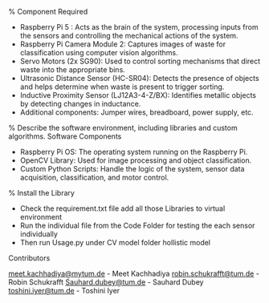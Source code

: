 % Component Required
- Raspberry Pi 5 : Acts as the brain of the system, processing inputs from the sensors and controlling the mechanical actions of the system.
- Raspberry Pi Camera Module 2: Captures images of waste for classification using computer vision algorithms.
- Servo Motors (2x SG90): Used to control sorting mechanisms that direct waste into the appropriate bins.
- Ultrasonic Distance Sensor (HC-SR04): Detects the presence of objects and helps determine when waste is present to trigger sorting.
- Inductive Proximity Sensor (LJ12A3-4-Z/BX): Identifies metallic objects by detecting changes in inductance.
- Additional components: Jumper wires, breadboard, power supply, etc.

% Describe the software environment, including libraries and custom algorithms.
  Software Components
- Raspberry Pi OS: The operating system running on the Raspberry Pi.
- OpenCV Library: Used for image processing and object classification.
- Custom Python Scripts: Handle the logic of the system, sensor data acquisition, classification, and motor control.

% Install the Library
- Check the requirement.txt file add all those Libraries to virtual environment
- Run the individual file from the Code Folder for testing the each sensor individually
- Then run Usage.py under CV model folder hollistic model


Contributors

meet.kachhadiya@mytum.de - Meet Kachhadiya
robin.schukrafft@tum.de - Robin Schukrafft
Sauhard.dubey@tum.de - Sauhard Dubey
toshini.iyer@tum.de - Toshini Iyer
